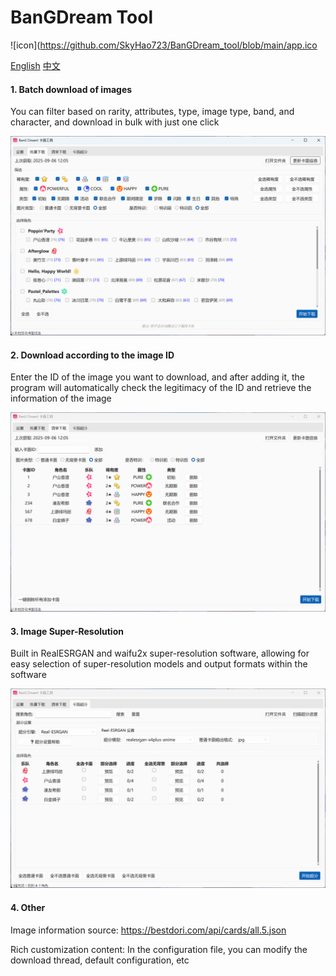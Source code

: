 # BanGDream Tool

![icon](https://github.com/SkyHao723/BanGDream_tool/blob/main/app.ico

[English](https://github.com/SkyHao723/BanGDream_tool/blob/main/README.md)
[中文](https://github.com/SkyHao723/BanGDream_tool/blob/main/README_CN.md)

#### 1\. Batch download of images

You can filter based on rarity, attributes, type, image type, band, and character, and download in bulk with just one click

![Batch download of images](https://github.com/SkyHao723/BanGDream_tool/blob/main/photo/QQ20250906-132749.png)

#### 2\. Download according to the image ID

Enter the ID of the image you want to download, and after adding it, the program will automatically check the legitimacy of the ID and retrieve the information of the image

![Download according to the image ID](https://github.com/SkyHao723/BanGDream_tool/blob/main/photo/QQ20250906-132813.png)

#### 3\. Image Super-Resolution

Built in RealESRGAN and waifu2x super-resolution software, allowing for easy selection of super-resolution models and output formats within the software

![Image Super-Resolution](https://github.com/SkyHao723/BanGDream_tool/blob/main/photo/QQ20250906-132856.png)

#### 4\. Other

Image information source: https://bestdori.com/api/cards/all.5.json

Rich customization content: In the configuration file, you can modify the download thread, default configuration, etc

